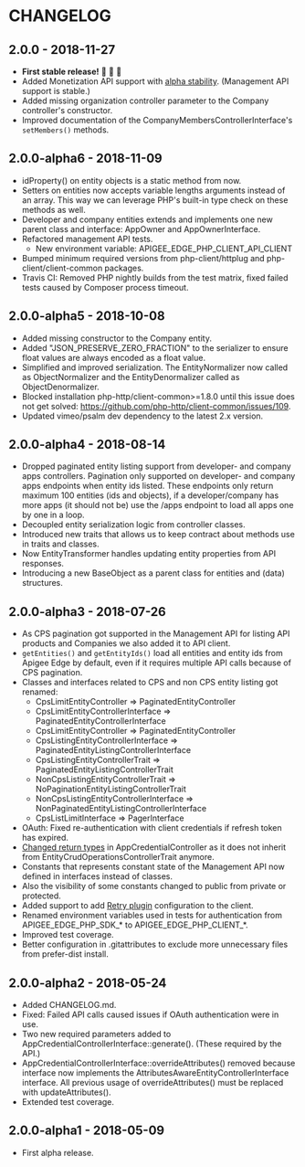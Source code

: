 # CHANGELOG

## 2.0.0 - 2018-11-27
* **First stable release!** :tada: :tada: :tada:
* Added Monetization API support with [alpha stability](https://github.com/apigee/apigee-client-php/blob/3856d585878628eb6c44541cf5529055c8a480b6/README.md#monetization-api-alpha-release). (Management API support is stable.)
* Added missing organization controller parameter to the Company controller's constructor.
* Improved documentation of the CompanyMembersControllerInterface's `setMembers()` methods.

## 2.0.0-alpha6 - 2018-11-09
* idProperty() on entity objects is a static method from now.
* Setters on entities now accepts variable lengths arguments instead of an array. This way we can leverage PHP's built-in type check on these methods as well.
* Developer and company entities extends and implements one new parent class and interface: AppOwner and AppOwnerInterface.
* Refactored management API tests.
  * New environment variable: APIGEE_EDGE_PHP_CLIENT_API_CLIENT
* Bumped minimum required versions from php-client/httplug and php-client/client-common packages.
* Travis CI: Removed PHP nightly builds from the test matrix, fixed failed tests caused by Composer process timeout.

## 2.0.0-alpha5 - 2018-10-08
* Added missing constructor to the Company entity.
* Added "JSON_PRESERVE_ZERO_FRACTION" to the serializer to ensure float values are always encoded as a float value.
* Simplified and improved serialization. The EntityNormalizer now called as ObjectNormalizer and the EntityDenormalizer called as ObjectDenormalizer.
* Blocked installation php-http/client-common>=1.8.0 until this issue does not get solved: https://github.com/php-http/client-common/issues/109.
* Updated vimeo/psalm dev dependency to the latest 2.x version.

## 2.0.0-alpha4 - 2018-08-14
* Dropped paginated entity listing support from developer- and company apps controllers. Pagination only supported on developer- and company apps endpoints when entity ids listed. These endpoints only return maximum 100 entities (ids and objects), if a developer/company has more apps (it should not be) use the /apps endpoint to load all apps one by one in a loop.
* Decoupled entity serialization logic from controller classes.
* Introduced new traits that allows us to keep contract about methods use in traits and classes.
* Now EntityTransformer handles updating entity properties from API responses.
* Introducing a new BaseObject as a parent class for entities and (data) structures.

## 2.0.0-alpha3 - 2018-07-26

* As CPS pagination got supported in the Management API for listing API products and Companies we also added it to API client.
* `getEntities()` and `getEntityIds()` load all entities and entity ids
from Apigee Edge by default, even if it requires multiple API calls
because of CPS pagination.
* Classes and interfaces related to CPS and non CPS entity listing got renamed:
  * CpsLimitEntityController => PaginatedEntityController
  * CpsLimitEntityControllerInterface => PaginatedEntityControllerInterface
  * CpsLimitEntityController => PaginatedEntityController
  * CpsListingEntityControllerInterface => PaginatedEntityListingControllerInterface
  * CpsListingEntityControllerTrait => PaginatedEntityListingControllerTrait
  * NonCpsListingEntityControllerTrait => NoPaginationEntityListingControllerTrait
  * NonCpsListingEntityControllerInterface => NonPaginatedEntityListingControllerInterface
  * CpsListLimitInterface => PagerInterface
* OAuth: Fixed re-authentication with client credentials if refresh token has expired.
* [Changed return types](https://github.com/apigee/apigee-client-php/commit/a3b51721a5a9d937d978490ae7e7ee6601b8a3b8) in AppCredentialController as it does not inherit from EntityCrudOperationsControllerTrait anymore.
* Constants that represents constant state of the Management API now defined in interfaces instead of classes.
* Also the visibility of some constants changed to public from private or protected.
* Added support to add [Retry plugin](http://docs.php-http.org/en/latest/plugins/retry.html) configuration to the client.
* Renamed environment variables used in tests for authentication from APIGEE_EDGE_PHP_SDK_* to APIGEE_EDGE_PHP_CLIENT_*.
* Improved test coverage.
* Better configuration in .gitattributes to exclude more unnecessary files from prefer-dist install.

## 2.0.0-alpha2 - 2018-05-24

* Added CHANGELOG.md.
* Fixed: Failed API calls caused issues if OAuth authentication were in use.
* Two new required parameters added to AppCredentialControllerInterface::generate().
(These required by the API.)
* AppCredentialControllerInterface::overrideAttributes() removed because
interface now implements the AttributesAwareEntityControllerInterface interface.
All previous usage of overrideAttributes() must be replaced with
updateAttributes().
* Extended test coverage.

## 2.0.0-alpha1 - 2018-05-09

* First alpha release.
